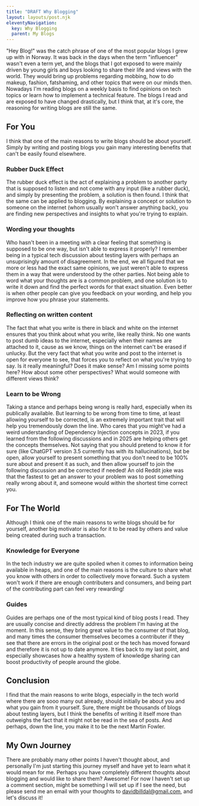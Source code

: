 ```yaml
---
title: "DRAFT Why Blogging"
layout: layouts/post.njk
eleventyNavigation:
  key: Why Blogging
  parent: My Blogs
---
```

"Hey Blog!" was the catch phrase of one of the most popular blogs I grew up with in Norway. It was back in the days when the term "influencer" wasn't even a term yet, and the blogs that I got exposed to were mainly driven by young girls and boys looking to share their life and views with the world. They would bring up problems regarding mobbing, how to do makeup, fashion, fatshaming, and other topics that were on our minds then. Nowadays I'm reading blogs on a weekly basis to find opinions on tech topics or learn how to implement a technical feature. The blogs I read and are exposed to have changed drastically, but I think that, at it's core, the reasoning for writing blogs are still the same.

## For You
I think that one of the main reasons to write blogs should be about yourself. Simply by writing and posting blogs you gain many interesting benefits that can't be easily found elsewhere.

### Rubber Duck Effect
The rubber duck effect is the act of explaining a problem to another party that is supposed to listen and not come with any input (like a rubber duck), and simply by presenting the problem, a solution is then found. I think that the same can be applied to blogging. By explaining a concept or solution to someone on the internet (whom usually won't answer anything back), you are finding new perspectives and insights to what you're trying to explain.

### Wording your thoughts
Who hasn't been in a meeting with a clear feeling that something is supposed to be one way, but isn't able to express it properly? I remember being in a typical tech discussion about testing layers with perhaps an unsuprisingly amount of disagreement. In the end, we all figured that we more or less had the exact same opinions, we just weren't able to express them in a way that were understood by the other parties. Not being able to word what your thoughts are is a common problem, and one solution is to write it down and find the perfect words for that exact situation. Even better is when other people can give you feedback on your wording, and help you improve how you phrase your statements.

### Reflecting on written content
The fact that what you write is there in black and white on the internet ensures that you think about what you write, like really think. No one wants to post dumb ideas to the internet, especially when their names are attached to it, cause as we know, things on the internet can't be erased if unlucky. But the very fact that what you write and post to the internet is open for everyone to see, that forces you to reflect on what you're trying to say. Is it really meaningful? Does it make sense? Am I missing some points here? How about some other perspectives? What would someone with different views think?

### Learn to be Wrong
Taking a stance and perhaps being wrong is really hard, especially when its publically available. But learning to be wrong from time to time, at least allowing yourself to be corrected, is an extremely important trait that will help you tremendously down the line. Who cares that you might've had a weird understanding of Dependency Injection concepts in 2023, if you learned from the following discussions and in 2025 are helping others get the concepts themselves. Not saying that you should pretend to know it for sure (like ChatGPT version 3.5 currently has with its hallucinations), but be open, allow yourself to present something that you don't need to be 100% sure about and present it as such, and then allow yourself to join the following discussion and be corrected if needed! An old Reddit joke was that the fastest to get an answer to your problem was to post something really wrong about it, and someone would within the shortest time correct you.

## For The World
Although I think one of the main reasons to write blogs should be for yourself, another big motivator is also for it to be read by others and value being created during such a transaction.

### Knowledge for Everyone
In the tech industry we are quite spoiled when it comes to information being available in heaps, and one of the main reasons is the culture to share what you know with others in order to collectively move forward. Such a system won't work if there are enough contributers and consumers, and being part of the contributing part can feel very rewarding!

### Guides
Guides are perhaps one of the most typical kind of blog posts I read. They are usually concise and directly address the problem I'm having at the moment. In this sense, they bring great value to the consumer of that blog, and many times the consumer themselves becomes a contributer if they see that there are errors in the original post or the tech has moved forward and therefore it is not up to date anymore. It ties back to my last point, and especially showcases how a healthy system of knowledge sharing can boost productivity of people around the globe.

## Conclusion
I find that the main reasons to write blogs, especially in the tech world where there are sooo many out already, should initially be about you and what you gain from it yourself. Sure, there might be thousands of blogs about testing layers, but I think the benefits of writing it itself more than outweighs the fact that it might not be read in the sea of posts. And perhaps, down the line, you make it to be the next Martin Fowler.

## My Own Journey
There are probably many other points I haven't thought about, and personally I'm just starting this journey myself and have yet to learn what it would mean for me. Perhaps you have completely different thoughts about blogging and would like to share them? Awesome! For now I haven't set up a comment section, might be something I will set up if I see the need, but please send me an email with your thoughts to davidbilldal@gmail.com, and let's discuss it!
